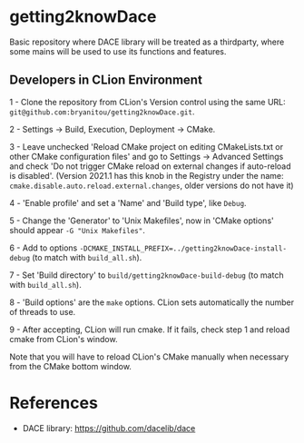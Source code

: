 # getting2knowDace
Basic repository where DACE library will be treated as a thirdparty, where some mains will be used to use its functions and features.

## Developers in CLion Environment

1 - Clone the repository from CLion's Version control using the same URL:
`git@github.com:bryanitou/getting2knowDace.git`.

2 - Settings -> Build, Execution, Deployment -> CMake.

3 - Leave unchecked 'Reload CMake project on editing CMakeLists.txt or other CMake configuration files' and go to
Settings -> Advanced Settings and check 'Do not trigger CMake reload on external changes if auto-reload is disabled'.
(Version 2021.1 has this knob in the Registry under the name: `cmake.disable.auto.reload.external.changes`, older
versions do not have it)

4 - 'Enable profile' and set a 'Name' and 'Build type', like `Debug`.

5 - Change the 'Generator' to 'Unix Makefiles', now in 'CMake options' should appear `-G "Unix Makefiles"`.

6 - Add to options `-DCMAKE_INSTALL_PREFIX=../getting2knowDace-install-debug` (to match with `build_all.sh`).

7 - Set 'Build directory' to `build/getting2knowDace-build-debug` (to match with `build_all.sh`).

8 - 'Build options' are the `make` options. CLion sets automatically the number of threads to use.

9 - After accepting, CLion will run cmake. If it fails, check step 1 and reload cmake from CLion's window.

Note that you will have to reload CLion's CMake manually when necessary from the CMake bottom window.

# References

- DACE library: https://github.com/dacelib/dace